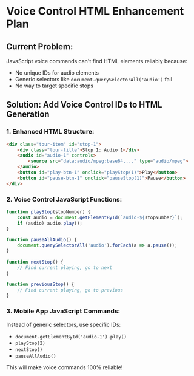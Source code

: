 # Voice Control HTML Enhancement Plan

## Current Problem:
JavaScript voice commands can't find HTML elements reliably because:
- No unique IDs for audio elements
- Generic selectors like `document.querySelectorAll('audio')` fail
- No way to target specific stops

## Solution: Add Voice Control IDs to HTML Generation

### 1. Enhanced HTML Structure:
```html
<div class="tour-item" id="stop-1">
    <div class="tour-title">Stop 1: Audio 1</div>
    <audio id="audio-1" controls>
        <source src="data:audio/mpeg;base64,..." type="audio/mpeg">
    </audio>
    <button id="play-btn-1" onclick="playStop(1)">Play</button>
    <button id="pause-btn-1" onclick="pauseStop(1)">Pause</button>
</div>
```

### 2. Voice Control JavaScript Functions:
```javascript
function playStop(stopNumber) {
    const audio = document.getElementById(`audio-${stopNumber}`);
    if (audio) audio.play();
}

function pauseAllAudio() {
    document.querySelectorAll('audio').forEach(a => a.pause());
}

function nextStop() {
    // Find current playing, go to next
}

function previousStop() {
    // Find current playing, go to previous  
}
```

### 3. Mobile App JavaScript Commands:
Instead of generic selectors, use specific IDs:
- `document.getElementById('audio-1').play()`
- `playStop(2)`
- `nextStop()`
- `pauseAllAudio()`

This will make voice commands 100% reliable!